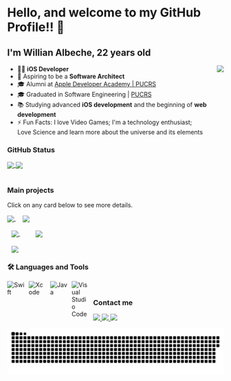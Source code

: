 <!--
**WillianAlbeche/WillianAlbeche** is a ✨ _special_ ✨ repository because its `README.md` (this file) appears on your GitHub profile.

Here are some ideas to get you started:
- 🌱 I’m currently learning ...
- 👯 I’m looking to collaborate on ...
- 🤔 I’m looking for help with ...
- 💬 Ask me about ...
- 📫 How to reach me: ...
- 😄 Pronouns: ...
- ⚡ Fun fact: ...
- 💼 working as an **iOS developer** at [Instituto de Pesquisa Eldorado](https://www.eldorado.org.br/)
-->

# Hello, and welcome to my GitHub Profile!! 👋

## I'm Willian Albeche, 22 years old
 <img align="right" height='230em' src="https://media1.giphy.com/media/qgQUggAC3Pfv687qPC/giphy.gif?cid=ecf05e47xlds00op0l9mro7n0xogllc2hb4jhwq8huikctvk&rid=giphy.gif&ct=g"  />
 


 - 📱🍎 **iOS Developer**
 - 🔭 Aspiring to be a **Software Architect**
 - 🎓 Alumni at [Apple Developer Academy | PUCRS ](https://developeracademy.eldorado.org.br/poa/)
 - 🎓 Graduated in Software Engineering | [PUCRS](https://www.pucrs.br/)
 - 📚 Studying advanced **iOS development** and the beginning of **web development**
 - ⚡️ Fun Facts: I love Video Games; I'm a technology enthusiast; </br> Love Science and learn more about the universe and its elements


### GitHub Status
  <a href="https://github.com/anuraghazra/github-readme-stats">
    <img align="center" height='200em' src="https://github-readme-stats.vercel.app/api?username=willianAlbeche&show_icons=true&theme=radical" />
  </a>
  <a href="https://github.com/anuraghazra/github-readme-stats">
    <img align="center" height='200em' src="https://github-readme-stats.vercel.app/api/top-langs/?username=WillianAlbeche&exclude_repo=QuadTree_PSB,PSB_ASCII-ART&layout=compact&theme=radical" />
  </a>

</br>

#

### Main projects
Click on any card below to see more details.
<div  >
    <a href="https://apps.apple.com/br/app/aurora-app/id1631002666">
        <img align="center" height='120em' src= "https://github.com/WillianAlbeche/WillianAlbeche/assets/26680389/c5493837-f3b2-499c-91b4-4c6f9935b085">
    </a>
  &nbsp; &nbsp; 
    <a href="https://www.ages.pucrs.br/lista-de-projetos-2023-1/vitimas-de-crime/">
        <img align="center" height='120em' src= "https://github.com/WillianAlbeche/WillianAlbeche/assets/26680389/11e23ad9-e69d-487c-85d5-a2c3bd02d55f">
    </a>
</div>
</br>

<div>
    <a style="padding: 10px;" href="https://www.ages.pucrs.br/lista-de-projetos-2023-1/connect-pharmacy/">
        <img align="center" height='120em' src= "https://github.com/WillianAlbeche/WillianAlbeche/assets/26680389/200250d4-970a-4d73-869b-d5db78e544dc">
    </a>
  &nbsp; &nbsp; 
    <a style="padding: 10px;" href="https://github.com/WillianAlbeche/projectClothes.git">
        <img align="center" height='120em' src= "https://github.com/WillianAlbeche/WillianAlbeche/assets/26680389/94f5c172-f991-4773-a58c-28873bb732a2">
    </a>
</div>
</br>

<a style="padding: 10px;" href="https://www.ages.pucrs.br/lista-de-projetos-2020-2/compartilhamento/">
    <img align="center" height='120em' src= "https://github.com/WillianAlbeche/WillianAlbeche/assets/26680389/34f5cccc-d402-4568-bfe4-26da9710c427">
</a>

### 🛠️ Languages and Tools

<div>
  <img align="left" alt="Swift" width="40px" src="https://cdn.jsdelivr.net/gh/devicons/devicon@latest/icons/swift/swift-original.svg" style="padding-right:10px;" />
  <img align="left" alt="Xcode" width="40px" src="https://cdn.jsdelivr.net/gh/devicons/devicon@latest/icons/xcode/xcode-original.svg" style="padding-right:10px;" />
  <img align="left" alt="Java" width="40px" src="https://cdn.jsdelivr.net/gh/devicons/devicon@latest/icons/java/java-original.svg" style="padding-right:10px;" />
 <img align="left" alt="Visual Studio Code" width="40px" src="https://cdn.jsdelivr.net/gh/devicons/devicon/icons/vscode/vscode-original.svg" style="padding-right:10px;" />
</div>
</br>

### Contact me
 <a href="https://www.linkedin.com/in/willian-albeche-87a890144/">
    <img src="https://img.shields.io/badge/linkedin-%230077B5.svg?&style=for-the-badge&logo=linkedin&logoColor=white" />
  </a>
  
  <a href="https://discords.com/bio/p/5386">
    <img src="https://img.shields.io/badge/Discord-7289DA?style=for-the-badge&logo=discord&logoColor=white" />
  </a>
  <a href="mailto:willianalbeche@gmail.com">
    <img src="https://img.shields.io/badge/Gmail-D14836?style=for-the-badge&logo=gmail&logoColor=white" />
  </a>





![Snake animation](https://github.com/WillianAlbeche/WillianAlbeche/blob/output/github-contribution-grid-snake.svg)
